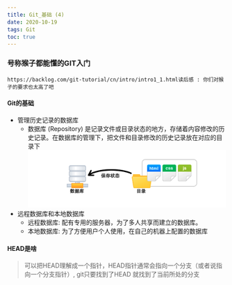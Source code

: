 ```yaml
---
title: Git_基础 (4)
date: 2020-10-19
tags: Git
toc: true
---
```


### 号称猴子都能懂的GIT入门
    https://backlog.com/git-tutorial/cn/intro/intro1_1.html读后感 : 你们对猴子的要求也太高了吧

<!-- more -->

#### Git的基础
- 管理历史记录的数据库
    * 数据库 (Repository) 是记录文件或目录状态的地方，存储着内容修改的历史记录。在数据库的管理下，把文件和目录修改的历史记录放在对应的目录下
    ![管理历史记录的数据库](/img/20201019_1.png)
- 远程数据库和本地数据库
    * 远程数据库: 配有专用的服务器，为了多人共享而建立的数据库。
    * 本地数据库: 为了方便用户个人使用，在自己的机器上配置的数据库

#### HEAD是啥
> 可以把HEAD理解成一个指针，HEAD指针通常会指向一个分支（或者说指向一个分支指针）, 
git只要找到了HEAD 就找到了当前所处的分支

